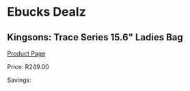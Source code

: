 
# Ebucks Dealz
## Kingsons: Trace Series 15.6" Ladies Bag
[Product Page](https://www.ebucks.com/web/shop/productSelected.do?prodId=642081053&catId=714948688)

Price: R249.00

Savings: 


	